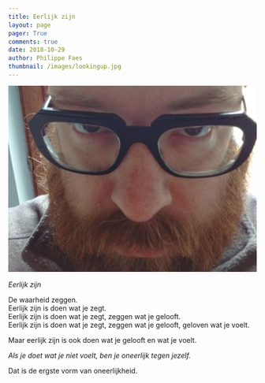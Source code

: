```yaml
---
title: Eerlijk zijn
layout: page
pager: True
comments: true
date: 2018-10-29
author: Philippe Faes
thumbnail: /images/lookingup.jpg
---
```


![Eerlijk zijn](/images/lookingup.jpg)

*Eerlijk zijn*

De waarheid zeggen.
<br/>
Eerlijk zijn is doen wat je zegt.
<br/>
Eerlijk zijn is doen wat je zegt, zeggen wat je gelooft.
<br/>
Eerlijk zijn is doen wat je zegt, zeggen wat je gelooft, geloven wat je voelt.

Maar eerlijk zijn is ook doen wat je gelooft en wat je voelt. 

*Als je doet wat je niet voelt, ben je oneerlijk tegen jezelf.* 

Dat is de ergste vorm van oneerlijkheid.

